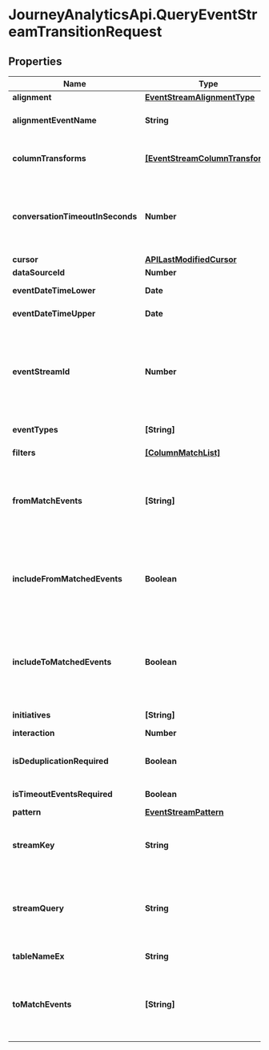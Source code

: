 # JourneyAnalyticsApi.QueryEventStreamTransitionRequest

## Properties

Name | Type | Description | Notes
------------ | ------------- | ------------- | -------------
**alignment** | [**EventStreamAlignmentType**](EventStreamAlignmentType.md) |  | [optional] 
**alignmentEventName** | **String** | Optional event name to align to. Requires Alignment to be set | [optional] 
**columnTransforms** | [**[EventStreamColumnTransform]**](EventStreamColumnTransform.md) | Applies the specified transforms to base the result on the transformed discrete values | [optional] 
**conversationTimeoutInSeconds** | **Number** | Configures delay after which a new conversation is considered to have started - defaults to 1800s (30mins) when either StreamKey is set to Interaction or Timeout events are required | [optional] 
**cursor** | [**APILastModifiedCursor**](APILastModifiedCursor.md) |  | [optional] 
**dataSourceId** | **Number** | Datasource ID | [optional] 
**eventDateTimeLower** | **Date** | Optionally filter by EventDateTime | [optional] 
**eventDateTimeUpper** | **Date** | Optionally filter by EventDateTime | [optional] 
**eventStreamId** | **Number** | Optionally invoke using an Event Stream ID instead of DataSourceId/TableNameEx. In this mode ColumnTransforms will be defaulted to those published against the columns of the Event Stream but can still be overridden if required | [optional] 
**eventTypes** | **[String]** | List of event types to include (default to all) | [optional] 
**filters** | [**[ColumnMatchList]**](ColumnMatchList.md) | Additional columns to filter on | [optional] 
**fromMatchEvents** | **[String]** | Events to match at the start of the specified transition. Pass -1 to indicate the &#39;drop off&#39; event and -3 to specify the padded (&#39;no event&#39;) placeholder for right aligned streams | [optional] 
**includeFromMatchedEvents** | **Boolean** | Set to False to exclude all records that fall into specified FromMatchEvents (Defaults to True). Use this to get events in the &#39;other&#39; category by passing all the displayed events and setting match to false | [optional] 
**includeToMatchedEvents** | **Boolean** | Set to False to exclude all records that fall into specified ToMatchEvents (Defaults to True). Use this to get events in the &#39;other&#39; category by passing all the displayed events and setting match to false | [optional] 
**initiatives** | **[String]** | List of initiatives to include (default to all) | [optional] 
**interaction** | **Number** | Interaction start point | [optional] 
**isDeduplicationRequired** | **Boolean** | Indicates whether identical consecutive events in a stream are combined into a single event (default false) | [optional] 
**isTimeoutEventsRequired** | **Boolean** | Optionally show Start/End conversation events | [optional] 
**pattern** | [**EventStreamPattern**](EventStreamPattern.md) |  | [optional] 
**streamKey** | **String** | Optionally specify the key to be used for the Sankey - Visitor, Interaction etc (defaults to using the Visitor ID) | [optional] 
**streamQuery** | **String** | Specify rules for stream inclusion using stream query patterns e.g. Offer/_*_/Checkout would require a stream to have an offer event followed by a checkout event | [optional] 
**tableNameEx** | **String** | Event Stream table (standard two part name ex) | [optional] 
**toMatchEvents** | **[String]** | Events to match at the end of the specified transition. Pass -1 to indicate the &#39;drop off&#39; event and -3 to specify the padded (&#39;no event&#39;) placeholder for right aligned streams | [optional] 


